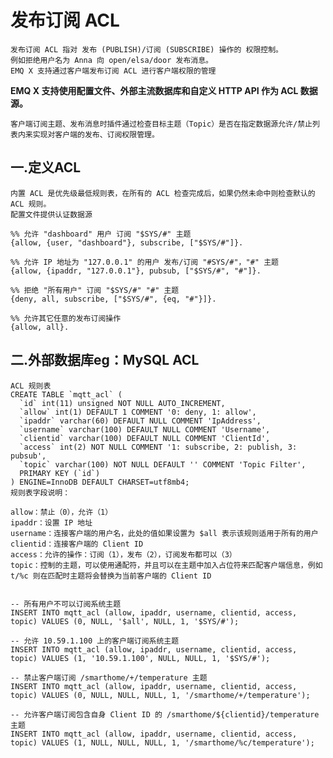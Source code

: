 # 发布订阅 ACL
    发布订阅 ACL 指对 发布 (PUBLISH)/订阅 (SUBSCRIBE) 操作的 权限控制。
    例如拒绝用户名为 Anna 向 open/elsa/door 发布消息。
    EMQ X 支持通过客户端发布订阅 ACL 进行客户端权限的管理

**EMQ X 支持使用配置文件、外部主流数据库和自定义 HTTP API 作为 ACL 数据源。**
    
    客户端订阅主题、发布消息时插件通过检查目标主题（Topic）是否在指定数据源允许/禁止列表内来实现对客户端的发布、订阅权限管理。
##  一.定义ACL
    内置 ACL 是优先级最低规则表，在所有的 ACL 检查完成后，如果仍然未命中则检查默认的 ACL 规则。
    配置文件提供认证数据源    
    
    %% 允许 "dashboard" 用户 订阅 "$SYS/#" 主题
    {allow, {user, "dashboard"}, subscribe, ["$SYS/#"]}.
    
    %% 允许 IP 地址为 "127.0.0.1" 的用户 发布/订阅 "#SYS/#"，"#" 主题
    {allow, {ipaddr, "127.0.0.1"}, pubsub, ["$SYS/#", "#"]}.
    
    %% 拒绝 "所有用户" 订阅 "$SYS/#" "#" 主题
    {deny, all, subscribe, ["$SYS/#", {eq, "#"}]}.
    
    %% 允许其它任意的发布订阅操作
    {allow, all}.
## 二.外部数据库eg：MySQL ACL
    ACL 规则表
    CREATE TABLE `mqtt_acl` (
      `id` int(11) unsigned NOT NULL AUTO_INCREMENT,
      `allow` int(1) DEFAULT 1 COMMENT '0: deny, 1: allow',
      `ipaddr` varchar(60) DEFAULT NULL COMMENT 'IpAddress',
      `username` varchar(100) DEFAULT NULL COMMENT 'Username',
      `clientid` varchar(100) DEFAULT NULL COMMENT 'ClientId',
      `access` int(2) NOT NULL COMMENT '1: subscribe, 2: publish, 3: pubsub',
      `topic` varchar(100) NOT NULL DEFAULT '' COMMENT 'Topic Filter',
      PRIMARY KEY (`id`)
    ) ENGINE=InnoDB DEFAULT CHARSET=utf8mb4;
    规则表字段说明：
    
    allow：禁止（0），允许（1）
    ipaddr：设置 IP 地址
    username：连接客户端的用户名，此处的值如果设置为 $all 表示该规则适用于所有的用户
    clientid：连接客户端的 Client ID
    access：允许的操作：订阅（1），发布（2），订阅发布都可以（3）
    topic：控制的主题，可以使用通配符，并且可以在主题中加入占位符来匹配客户端信息，例如 t/%c 则在匹配时主题将会替换为当前客户端的 Client ID

    
    -- 所有用户不可以订阅系统主题
    INSERT INTO mqtt_acl (allow, ipaddr, username, clientid, access, topic) VALUES (0, NULL, '$all', NULL, 1, '$SYS/#');
    
    -- 允许 10.59.1.100 上的客户端订阅系统主题
    INSERT INTO mqtt_acl (allow, ipaddr, username, clientid, access, topic) VALUES (1, '10.59.1.100', NULL, NULL, 1, '$SYS/#');
    
    -- 禁止客户端订阅 /smarthome/+/temperature 主题
    INSERT INTO mqtt_acl (allow, ipaddr, username, clientid, access, topic) VALUES (0, NULL, NULL, NULL, 1, '/smarthome/+/temperature');
    
    -- 允许客户端订阅包含自身 Client ID 的 /smarthome/${clientid}/temperature 主题
    INSERT INTO mqtt_acl (allow, ipaddr, username, clientid, access, topic) VALUES (1, NULL, NULL, NULL, 1, '/smarthome/%c/temperature');